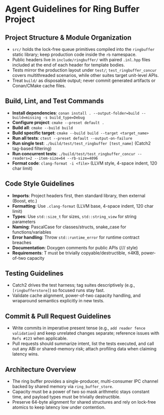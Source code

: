 # Agent Guidelines for Ring Buffer Project

## Project Structure & Module Organization
- `src/` holds the lock-free queue primitives compiled into the `ringbuffer` static library; keep production code inside the `rb` namespace.
- Public headers live in `include/ringbuffer/` with paired `.inl.hpp` files included at the end of each header for template bodies.
- Tests mirror the production layout under `test/`; `test_ringbuffer_concur` covers multithreaded scenarios, while other suites target unit-level APIs.
- Treat `build/` as disposable output; never commit generated artifacts or Conan/CMake cache files.

## Build, Lint, and Test Commands
- **Install dependencies**: `conan install . --output-folder=build --build=missing -s build_type=Debug`
- **Configure project**: `cmake --preset default .`
- **Build all**: `cmake --build build`
- **Build specific target**: `cmake --build build --target <target_name>`
- **Run all tests**: `ctest --preset default --output-on-failure`
- **Run single test**: `./build/test/test_ringbuffer [test_name]` (Catch2 tag-based filtering)
- **Run concurrent tests**: `./build/test/test_ringbuffer_concur --readers=2 --item-size=64 --rb-size=4096`
- **Format code**: `clang-format -i <file>` (LLVM style, 4-space indent, 120 char limit)

## Code Style Guidelines
- **Imports**: Project headers first, then standard library, then external (Boost, etc.)
- **Formatting**: Use `.clang-format` (LLVM base, 4-space indent, 120 char limit)
- **Types**: Use `std::size_t` for sizes, `std::string_view` for string parameters
- **Naming**: PascalCase for classes/structs, snake_case for functions/variables
- **Error handling**: Throw `std::runtime_error` for runtime contract breaches
- **Documentation**: Doxygen comments for public APIs (/// style)
- **Requirements**: T must be trivially copyable/destructible, ≤4KB, power-of-two capacity

## Testing Guidelines
- Catch2 drives the test harness; tag suites descriptively (e.g., `[ringbufferstore]`) so focused runs stay fast.
- Validate cache alignment, power-of-two capacity handling, and wraparound semantics explicitly in new tests.

## Commit & Pull Request Guidelines
- Write commits in imperative present tense (e.g., `add reader fence validation`) and keep unrelated changes separate; reference issues with `Refs #123` when applicable.
- Pull requests should summarize intent, list the tests executed, and call out any ABI or shared-memory risk; attach profiling data when claiming latency wins.

## Architecture Overview
- The ring buffer provides a single-producer, multi-consumer IPC channel backed by shared memory via `ring_buffer_store`.
- Capacity must be a power of two so mask arithmetic stays constant time, and payload types must be trivially destructible.
- Preserve 64-byte alignment for shared structures and rely on lock-free atomics to keep latency low under contention.
